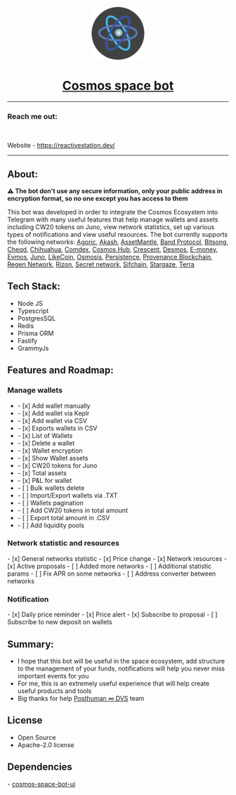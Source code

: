 <p align="center">
<img src="server/assets/logo_small.png" width="120" height="120" text-align="center">
</p>
<h1 align="center"><a href="https://t.me/CosmosSpaceBot">Cosmos space bot <br /></a></h1>

---

<h3 align="left">Reach me out:</h3>

[//]: # (<img src="https://img.shields.io/badge/typescript-%23007ACC.svg?style=for-the-badge&logo=typescript&logoColor=white" alt="">)
<img src="https://img.shields.io/badge/Twitter-%231DA1F2.svg?style=for-the-badge&logo=Twitter&logoColor=white" alt="">
<img src="https://img.shields.io/badge/linkedin-%230077B5.svg?style=for-the-badge&logo=linkedin&logoColor=white" alt="">
<img src="https://img.shields.io/badge/Telegram-2CA5E0?style=for-the-badge&logo=telegram&logoColor=white" alt="">

Website - https://reactivestation.dev/

---

<h2 align="left">About:</h3>

<b>⚠️ The bot don't use any secure information, only your public address in encryption format, 
so no one except you has access to them</b>
<p>This bot was developed in order to integrate the Cosmos Ecosystem into 
Telegram with many useful features that help manage wallets and assets including CW20 tokens on Juno, 
view network statistics, set up various types of notifications and view useful resources. 
The bot currently supports the following networks: <a href="https://agoric.com">Agoric</a>, 
<a href="https://akash.network">Akash</a>, <a href="https://assetmantle.one">AssetMantle</a>, 
<a href="https://bandprotocol.com">Band Protocol</a>, <a href="https://bitsong.io">Bitsong</a>, 
<a href="https://cheqd.io/">Cheqd</a>, <a href="https://www.chihuahua.wtf">Chihuahua</a>, 
<a href="https://comdex.one">Comdex</a>, <a href="https://cosmos.network">Cosmos Hub</a>, 
<a href="https://crescent.network/">Crescent</a>, <a href="https://www.desmos.network">Desmos</a>, 
<a href="https://e-money.com/">E-money</a>, <a href="https://evmos.org/">Evmos</a>, 
<a href="https://www.junonetwork.io">Juno</a>, <a href="https://about.like.co">LikeCoin</a>, 
<a href="https://osmosis.zone">Osmosis</a>, <a href="https://rest.core.persistence.one/">Persistence</a>,
<a href="https://www.provenance.io">Provenance Blockchain</a>, <a href="https://www.regen.network">Regen Network</a>,
<a href="https://rizon.world">Rizon</a>, <a href="https://scrt.network">Secret network</a>,
<a href="https://www.sifchain.finance">Sifchain</a>, <a href="https://www.stargaze.zone">Stargaze</a>, 
<a href="https://www.terra.money">Terra</a>
</p>

<h2 align="left">Tech Stack:</h3>
<ul>
<li>Node JS</li>
<li>Typescript</li>
<li>PostgresSQL</li>
<li>Redis</li>
<li>Prisma ORM</li>
<li>Fastify</li>
<li>GrammyJs</li>
</ul>

<h2 align="left">Features and Roadmap:</h3>
<h3>Manage wallets</h3>
<ul>
<li>- [x] Add wallet manually</li>
<li>- [x] Add wallet via Keplr</li>
<li>- [x] Add wallet via CSV</li>
<li>- [x] Exports wallets in CSV</li>
<li>- [x] List of Wallets</li>
<li>- [x] Delete a wallet</li>
<li>- [x] Wallet encryption</li>
<li>- [x] Show Wallet assets</li>
<li>- [x] CW20 tokens for Juno</li>
<li>- [x] Total assets</li>
<li>- [x] P&L for wallet</li>
<li>- [ ] Bulk wallets delete</li>
<li>- [ ] Import/Export wallets via .TXT</li>
<li>- [ ] Wallets pagination</li>
<li>- [ ] Add CW20 tokens in total amount</li>
<li>- [ ] Export total amount in .CSV</li>
<li>- [ ] Add liquidity pools</li>
</ul>

<h3>Network statistic and resources</h3>
- [x] General networks statistic
- [x] Price change
- [x] Network resources
- [x] Active proposals
- [ ] Added more networks
- [ ] Additional statistic params
- [ ] Fix APR on some networks
- [ ] Address converter between networks

<h3>Notification</h3>
- [x] Daily price reminder
- [x] Price alert
- [x] Subscribe to proposal
- [ ] Subscribe to new deposit on wallets

<h2 align="left">Summary:</h3>

- I hope that this bot will be useful in the space ecosystem, add structure 
to the management of your funds, notifications will help you never miss 
important events for you
- For me, this is an extremely useful experience that will help create useful products and tools
- Big thanks for help <a href="https://posthuman.digital/">Posthuman ∞ DVS</a> team

<h2 align="left">License</h2>

- Open Source
- Apache-2.0 license

<h2 align="left">Dependencies</h2>
- <a href="https://github.com/antonRoyenko/cosmos-space-bot-ui">cosmos-space-bot-ui</a>
